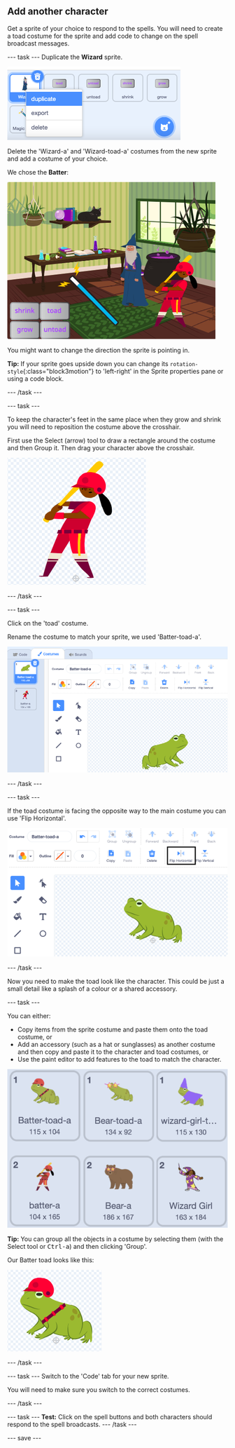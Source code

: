 ## Add another character

Get a sprite of your choice to respond to the spells. You will need to create a toad costume for the sprite and add code to change on the spell broadcast messages.

--- task ---
Duplicate the **Wizard** sprite. 

![](images/duplicate-wizard.png)

Delete the 'Wizard-a' and 'Wizard-toad-a' costumes from the new sprite and add a costume of your choice.

We chose the **Batter**:

![](images/batter-on-stage.png)

You might want to change the direction the sprite is pointing in. 

**Tip:** If your sprite goes upside down you can change its `rotation-style`{:class="block3motion"} to 'left-right' in the Sprite properties pane or using a code block.

--- /task ---

--- task ---

To keep the character's feet in the same place when they grow and shrink you will need to reposition the costume above the crosshair.

First use the Select (arrow) tool to draw a rectangle around the costume and then Group it. Then drag your character above the crosshair.

![](images/character2-crosshair.png)

--- /task ---

--- task ---

Click on the 'toad' costume.

Rename the costume to match your sprite, we used 'Batter-toad-a'.

![](images/batter-toad-a-added.png)

--- /task ---

--- task ---

If the toad costume is facing the opposite way to the main costume you can use 'Flip Horizontal'.

![](images/flip-horizontal.png)

--- /task ---

Now you need to make the toad look like the character. This could be just a small detail like a splash of a colour or a shared accessory.

--- task ---

You can either:
+ Copy items from the sprite costume and paste them onto the toad costume, or
+ Add an accessory (such as a hat or sunglasses) as another costume and then copy and paste it to the character and toad costumes, or
+ Use the paint editor to add features to the toad to match the character.

![](images/editing-options.png)

**Tip:** You can group all the objects in a costume by selecting them (with the Select tool or <kbd>
Ctrl-a</kbd>) and then clicking 'Group'.

Our Batter toad looks like this:

![](images/batter-toad.png)

--- /task ---

--- task ---
Switch to the 'Code' tab for your new sprite.

You will need to make sure you switch to the correct costumes.

--- /task ---

--- task ---
**Test:** Click on the spell buttons and both characters should respond to the spell broadcasts.
--- /task ---

--- save ---